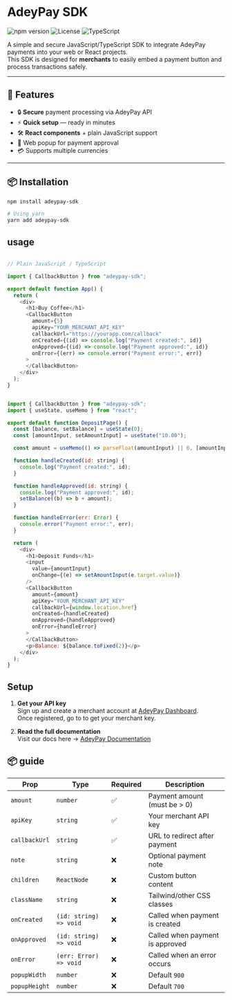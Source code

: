 # AdeyPay SDK

![npm version](https://img.shields.io/npm/v/adeypay-sdk?color=green&style=flat-square)
![License](https://img.shields.io/npm/l/adeypay-sdk?color=blue&style=flat-square)
![TypeScript](https://img.shields.io/badge/TypeScript-Ready-blue?style=flat-square)

A simple and secure JavaScript/TypeScript SDK to integrate AdeyPay payments into your web or React projects.  
This SDK is designed for **merchants** to easily embed a payment button and process transactions safely.

---

## 🚀 Features
- 🔒 **Secure** payment processing via AdeyPay API
- ⚡ **Quick setup** — ready in minutes
- 🛠 **React components** + plain JavaScript support
- 📡 Web popup for payment approval
- 💳 Supports multiple currencies

---

## 📦 Installation
```bash
npm install adeypay-sdk

# Using yarn
yarn add adeypay-sdk


```

## usage
``` javascript

// Plain JavaScript / TypeScript

import { CallbackButton } from "adeypay-sdk";

export default function App() {
  return (
    <div>
      <h1>Buy Coffee</h1>
      <CallbackButton
        amount={5}
        apiKey="YOUR_MERCHANT_API_KEY"
        callbackUrl="https://yourapp.com/callback"
        onCreated={(id) => console.log("Payment created:", id)}
        onApproved={(id) => console.log("Payment approved:", id)}
        onError={(err) => console.error("Payment error:", err)}
      >
      </CallbackButton>
    </div>
  );
}
``` 
``` javascript

import { CallbackButton } from "adeypay-sdk";
import { useState, useMemo } from "react";

export default function DepositPage() {
  const [balance, setBalance] = useState(0);
  const [amountInput, setAmountInput] = useState("10.00");

  const amount = useMemo(() => parseFloat(amountInput) || 0, [amountInput]);

  function handleCreated(id: string) {
    console.log("Payment created:", id);
  }

  function handleApproved(id: string) {
    console.log("Payment approved:", id);
    setBalance((b) => b + amount);
  }

  function handleError(err: Error) {
    console.error("Payment error:", err);
  }

  return (
    <div>
      <h1>Deposit Funds</h1>
      <input
        value={amountInput}
        onChange={(e) => setAmountInput(e.target.value)}
      />
      <CallbackButton
        amount={amount}
        apiKey="YOUR_MERCHANT_API_KEY"
        callbackUrl={window.location.href}
        onCreated={handleCreated}
        onApproved={handleApproved}
        onError={handleError}
      >
      </CallbackButton>
      <p>Balance: ${balance.toFixed(2)}</p>
    </div>
  );
}

```

## Setup

1. **Get your API key**  
   Sign up and create a merchant account at [AdeyPay Dashboard](https://dev.adey.lol).  
   Once registered, go to to get your merchant key.

2. **Read the full documentation**  
   Visit our docs here → [AdeyPay Documentation](https://dev.adey.lol/docs)


## 📦 guide

| Prop          | Type                   | Required | Description                     |
| ------------- | ---------------------- | -------- | ------------------------------- |
| `amount`      | `number`               | ✅        | Payment amount (must be > 0)    |
| `apiKey`      | `string`               | ✅        | Your merchant API key           |
| `callbackUrl` | `string`               | ✅        | URL to redirect after payment   |
| `note`        | `string`               | ❌        | Optional payment note           |
| `children`    | `ReactNode`            | ❌        | Custom button content           |
| `className`   | `string`               | ❌        | Tailwind/other CSS classes      |
| `onCreated`   | `(id: string) => void` | ❌        | Called when payment is created  |
| `onApproved`  | `(id: string) => void` | ❌        | Called when payment is approved |
| `onError`     | `(err: Error) => void` | ❌        | Called when an error occurs     |
| `popupWidth`  | `number`               | ❌        | Default `900`                   |
| `popupHeight` | `number`               | ❌        | Default `700`                   |

